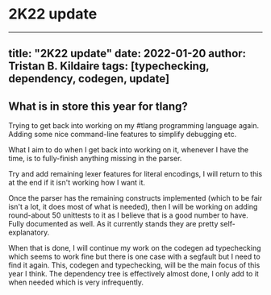 2K22 update
===========

---
title: "2K22 update"
date: 2022-01-20
author: Tristan B. Kildaire
tags: [typechecking, dependency, codegen, update]
---

## What is in store this year for tlang?

Trying to get back into working on my #tlang programming language again. Adding some nice command-line features to simplify debugging etc.

What I aim to do when I get back into working on it, whenever I have the time, is to fully-finish anything missing in the parser.

Try and add remaining lexer features for literal encodings, I will return to this at the end if it isn't working how I want it.


Once the parser has the remaining constructs implemented (which to be fair isn't a lot, it does most of what is needed), then I will be working on adding round-about 50 unittests to it as I believe that is a good number to have. Fully documented as well. As it currently stands they are pretty self-explanatory.

When that is done, I will continue my work on the codegen ad typechecking which seems to work fine but there is one case with a segfault but I need to find it again. This, codegen and typechecking, will be the main focus of this year I think. The dependency tree is effectively almost done, I only add to it when needed which is very infrequently.